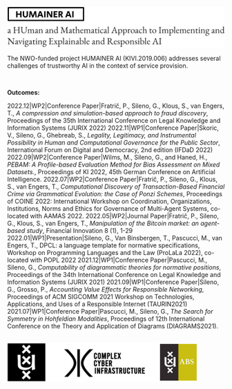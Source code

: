 <img src="header.png" alt="HUMAINER AI">

The NWO-funded project HUMAINER AI (KIVI.2019.006) addresses several challenges of trustworthy AI in the context of service provision.

<br/>

**Outcomes:**

2022.12|WP2|Conference Paper|Fratrič, P., Sileno, G., Klous, S., van Engers, T., *A compression and simulation-based approach to fraud discovery*, Proceedings of the 35th International Conference on Legal Knowledge and Information Systems (JURIX 2022) 
2022.11|WP1|Conference Paper|Skoric, V., Sileno, G., Ghebreab, S., *Legality, Legitimacy, and Instrumental Possibility in Human and Computational Governance for the Public Sector*, International Forum on Digital and Democracy, 2nd edition (IFDaD 2022) 
2022.09|WP2|Conference Paper|Wilms, M., Sileno, G., and Haned, H., *PEBAM: A Profile-based Evaluation Method for Bias Assessment on Mixed Datasets.*, Proceedings of KI 2022, 45th German Conference on Artificial Intelligence. 
2022.07|WP2|Conference Paper|Fratrič, P., Sileno, G., Klous, S., van Engers, T., *Computational Discovery of Transaction-Based Financial Crime via Grammatical Evolution: the Case of Ponzi Schemes*, Proceedings of COINE 2022: International Workshop on Coordination, Organizations, Institutions, Norms and Ethics for Governance of Multi-Agent Systems, co-located with AAMAS 2022.
2022.05|WP2|Journal Paper|Fratrič, P., Sileno, G., Klous, S., van Engers, T., *Manipulation of the Bitcoin market: an agent-based study*, Financial Innovation 8 (1), 1-29 
2022.01|WP1|Presentation|Sileno, G., Van Binsbergen, T., Pascucci, M., van Engers, T., DPCL: a language template for normative specifications, Workshop on Programming Languages and the Law (ProLaLa 2022), co-located with POPL 2022
2021.12|WP1|Conference Paper|Pascucci, M., Sileno, G., *Computability of diagrammatic theories for normative positions*, Proceedings of the 34th International Conference on Legal Knowledge and Information Systems (JURIX 2021)
2021.09|WP1|Conference Paper|Sileno, G., Grosso, P., *Accounting Value Effects for Responsible Networking*, Proceedings of ACM SIGCOMM 2021 Workshop on Technologies, Applications, and Uses of a Responsible Internet (TAURIN2021)
2021.07|WP1|Conference Paper|Pascucci, M., Sileno, G., *The Search for Symmetry in Hohfeldian Modalities*, Proceedings of 12th International Conference on the Theory and Application of Diagrams (DIAGRAMS2021).

<br/>

<img src="footer.png">
